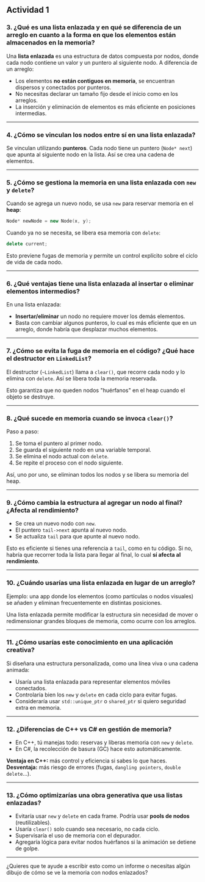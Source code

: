 Actividad 1
---

### **3. ¿Qué es una lista enlazada y en qué se diferencia de un arreglo en cuanto a la forma en que los elementos están almacenados en la memoria?**

Una **lista enlazada** es una estructura de datos compuesta por nodos, donde cada nodo contiene un valor y un puntero al siguiente nodo. A diferencia de un arreglo:

- Los elementos **no están contiguos en memoria**, se encuentran dispersos y conectados por punteros.
- No necesitas declarar un tamaño fijo desde el inicio como en los arreglos.
- La inserción y eliminación de elementos es más eficiente en posiciones intermedias.

---

### **4. ¿Cómo se vinculan los nodos entre sí en una lista enlazada?**

Se vinculan utilizando **punteros**. Cada nodo tiene un puntero (`Node* next`) que apunta al siguiente nodo en la lista. Así se crea una cadena de elementos.

---

### **5. ¿Cómo se gestiona la memoria en una lista enlazada con `new` y `delete`?**

Cuando se agrega un nuevo nodo, se usa `new` para reservar memoria en el **heap**:

```cpp
Node* newNode = new Node(x, y);
```

Cuando ya no se necesita, se libera esa memoria con `delete`:

```cpp
delete current;
```

Esto previene fugas de memoria y permite un control explícito sobre el ciclo de vida de cada nodo.

---

### **6. ¿Qué ventajas tiene una lista enlazada al insertar o eliminar elementos intermedios?**

En una lista enlazada:

- **Insertar/eliminar** un nodo no requiere mover los demás elementos.
- Basta con cambiar algunos punteros, lo cual es más eficiente que en un arreglo, donde habría que desplazar muchos elementos.

---

### **7. ¿Cómo se evita la fuga de memoria en el código? ¿Qué hace el destructor en `LinkedList`?**

El destructor (`~LinkedList`) llama a `clear()`, que recorre cada nodo y lo elimina con `delete`. Así se libera toda la memoria reservada.

Esto garantiza que no queden nodos "huérfanos" en el heap cuando el objeto se destruye.

---

### **8. ¿Qué sucede en memoria cuando se invoca `clear()`?**

Paso a paso:

1. Se toma el puntero al primer nodo.
2. Se guarda el siguiente nodo en una variable temporal.
3. Se elimina el nodo actual con `delete`.
4. Se repite el proceso con el nodo siguiente.

Así, uno por uno, se eliminan todos los nodos y se libera su memoria del heap.

---

### **9. ¿Cómo cambia la estructura al agregar un nodo al final? ¿Afecta al rendimiento?**

- Se crea un nuevo nodo con `new`.
- El puntero `tail->next` apunta al nuevo nodo.
- Se actualiza `tail` para que apunte al nuevo nodo.

Esto es eficiente si tienes una referencia a `tail`, como en tu código. Si no, habría que recorrer toda la lista para llegar al final, lo cual **sí afecta al rendimiento**.

---

### **10. ¿Cuándo usarías una lista enlazada en lugar de un arreglo?**

Ejemplo: una app donde los elementos (como partículas o nodos visuales) se añaden y eliminan frecuentemente en distintas posiciones.

Una lista enlazada permite modificar la estructura sin necesidad de mover o redimensionar grandes bloques de memoria, como ocurre con los arreglos.

---

### **11. ¿Cómo usarías este conocimiento en una aplicación creativa?**

Si diseñara una estructura personalizada, como una línea viva o una cadena animada:

- Usaría una lista enlazada para representar elementos móviles conectados.
- Controlaría bien los `new` y `delete` en cada ciclo para evitar fugas.
- Consideraría usar `std::unique_ptr` o `shared_ptr` si quiero seguridad extra en memoria.

---

### **12. ¿Diferencias de C++ vs C# en gestión de memoria?**

- En C++, tú manejas todo: reservas y liberas memoria con `new` y `delete`.
- En C#, la recolección de basura (GC) hace esto automáticamente.

**Ventaja en C++:** más control y eficiencia si sabes lo que haces.  
**Desventaja:** más riesgo de errores (fugas, `dangling pointers`, `double delete`...).

---

### **13. ¿Cómo optimizarías una obra generativa que usa listas enlazadas?**

- Evitaría usar `new` y `delete` en cada frame. Podría usar **pools de nodos** (reutilizables).
- Usaría `clear()` solo cuando sea necesario, no cada ciclo.
- Supervisaría el uso de memoria con el depurador.
- Agregaría lógica para evitar nodos huérfanos si la animación se detiene de golpe.

---

¿Quieres que te ayude a escribir esto como un informe o necesitas algún dibujo de cómo se ve la memoria con nodos enlazados?
